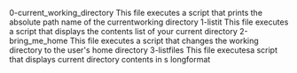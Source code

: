 0-current_working_directory
This file executes a script that prints the absolute path name of the currentworking directory
1-listit
This file executes a script that displays the contents list of your current directory
2-bring_me_home
This file executes a script that changes the working directory to the user's home directory
3-listfiles
This file executesa script that displays current directory contents in s longformat
